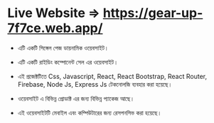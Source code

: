 # Live Website => https://gear-up-7f7ce.web.app/

- এটি একটি সিঙ্গেল পেজ ডায়নামিক ওয়েবসাইট।

- এটি একটি রাইডিং কম্পোনেন্ট সেল এর ওয়েবসাইট।

- এই প্রজেক্টটিতে Css, Javascript, React, React Bootstrap, React Router, Firebase, Node Js, Express Js টেকনোলজি ব্যবহার করা হয়েছে।

- ওয়েবসাইট এ বিভিন্ন প্রোডাক্ট এর জন্য বিভিন্ন প্যাকেজ আছে।

- এই ওয়েবসাইটটি মেবাইল এবং কম্পিউটারের জন্য রেসপনসিভ করা হয়েছে।
